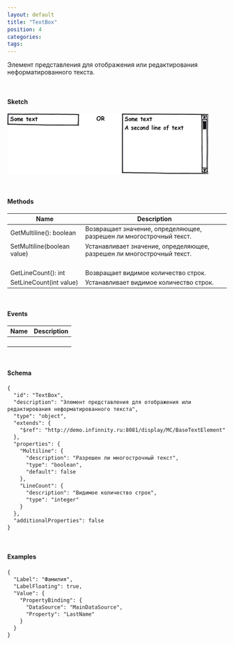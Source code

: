 ```yaml
---
layout: default
title: "TextBox"
position: 4
categories: 
tags: 
---
```


Элемент представления для отображения или редактирования неформатированного текста.

   

#### Sketch

![](TextBox.png)

   

#### Methods

|Name|Description|
|----|-----------|
|GetMultiline(): boolean|Возвращает значение, определяющее, разрешен ли многострочный текст.|
|SetMultiline(boolean value)|Устанавливает значение, определяющее, разрешен ли многострочный текст.|
| | |
|GetLineCount(): int|Возвращает видимое количество строк.|
|SetLineCount(int value)|Устанавливает видимое количество строк.|

   

#### Events

|Name|Description|
|----|-----------|
| | |

   

#### Schema  

```
{
  "id": "TextBox",
  "description": "Элемент представления для отображения или редактирования неформатированного текста",
  "type": "object",
  "extends": {
    "$ref": "http://demo.infinnity.ru:8081/display/MC/BaseTextElement"
  },
  "properties": {
    "Multiline": {
      "description": "Разрешен ли многострочный текст",
      "type": "boolean",
      "default": false
    },
    "LineCount": {
      "description": "Видимое количество строк",
      "type": "integer"
    }
  },
  "additionalProperties": false
}
```

  

#### Examples

```
{
  "Label": "Фамилия",
  "LabelFloating": true,
  "Value": {
    "PropertyBinding": {
      "DataSource": "MainDataSource",
      "Property": "LastName"
    }
  }
}
```

 

 

